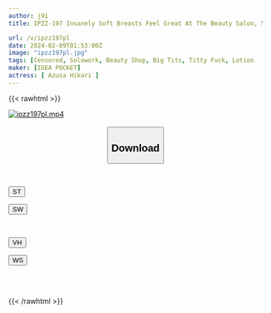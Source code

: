 ```yaml
---
author: j91
title: IPZZ-197 Insanely Soft Breasts Feel Great At The Beauty Salon, Squishy Titty Fuck Hikari Azusa

url: /v/ipzz197pl
date: 2024-02-09T01:53:00Z
image: "ipzz197pl.jpg"
tags: [Censored, Solowork, Beauty Shop, Big Tits, Titty Fuck, Lotion	]
maker: [IDEA POCKET]
actress: [ Azusa Hikari ]
---
```



{{< rawhtml >}}

<div class="video" data-videoid="wxqA2VD1qPuJJ7M">
    <a href="javascript:;">
        <img src="/v/ipzz197pl/ipzz197pl.jpg" width="WIDTH" height="HEIGHT" alt="ipzz197pl.mp4" loading="lazy">
    </a>
</div>

<script type="text/javascript" src="https://j91.asia/asset/on-demand-st.js"></script>

<br>
  <link rel="stylesheet" href="https://j91.asia/asset/bs5.css">
  
  <center>
  <button class="btn btn-primary" type="button" data-bs-toggle="collapse" data-bs-target=".multi-collapse" aria-expanded="false" aria-controls="multiCollapseExample1 multiCollapseExample2"><h2>Download</h2></button></center>
</p>
<div class="row">
  <div class="col">
    <div class="collapse multi-collapse" id="multiCollapseExample1">
      <div class="card card-body">
	      	      <br>
<div class="buttons">  
<p><a href="https://streamtape.to/v/wxqA2VD1qPuJJ7M" target="_blank"><button class="btn-hover color-3"><i class="fa fa-download"></i> ST</button></a></p>
<p><a href="https://flaswish.com/y109d11uj40w" target="_blank"><button class="btn-hover color-2"><i class="fa fa-download"></i> SW</button></a></p></div>
    </div>
  </div>
</div>
  <div class="col">
    <div class="collapse multi-collapse" id="multiCollapseExample2">
      <div class="card card-body">
	      <br>
<div class="buttons">
<p><a href="javascript:;" target="_blank"><button class="btn-hover color-9"><i class="fa fa-download"></i> VH</button></a></p>
<p><a href="javascript:;" target="_blank"><button class="btn-hover color-8"><i class="fa fa-download"></i> WS</button></a></p></div>
<br><br>
      </div>
    </div>
  </div>
</div>

{{< /rawhtml >}}